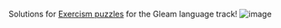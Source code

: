 Solutions for [Exercism puzzles](https://exercism.org/tracks/gleam) for the Gleam language track!
![image](https://github.com/user-attachments/assets/50c87eb5-b5ed-4c6e-83f2-bfca4ec8346f)
